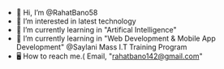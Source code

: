 - 👋 Hi, I’m @RahatBano58
- 👀 I’m interested in latest technology
- 🌱 I’m currently learning in "Artifical Intelligence"
- 🌱 I’m currently learning in "Web Development & Mobile App Development" @Saylani Mass I.T Training Program
- 🖥 How to reach me.( Email, "rahatbano142@gmail.com"
